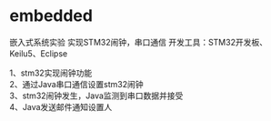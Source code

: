 # embedded
 嵌入式系统实验 实现STM32闹钟，串口通信 
 开发工具：STM32开发板、Keilu5、Eclipse
 
 1、stm32实现闹钟功能  
 2、通过Java串口通信设置stm32闹钟  
 3、stm32闹钟发生，Java监测到串口数据并接受  
 4、Java发送邮件通知设置人 
